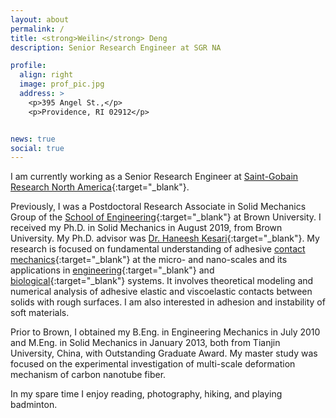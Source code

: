 ```yaml
---
layout: about
permalink: /
title: <strong>Weilin</strong> Deng
description: Senior Research Engineer at SGR NA

profile:
  align: right
  image: prof_pic.jpg
  address: >
    <p>395 Angel St.,</p>
    <p>Providence, RI 02912</p>


news: true
social: true
---
```


I am currently working as a Senior Research Engineer at [Saint-Gobain Research North America](https://www.saint-gobain.com/en/saint-gobain-research-north-america){:target="_blank"}.

Previously, I was a Postdoctoral Research Associate
in Solid Mechanics Group
of the [School of Engineering](https://www.brown.edu/academics/engineering){:target="_blank"}
at Brown University.
I received my Ph.D. in Solid Mechanics in August 2019, from Brown University.
My Ph.D. advisor was [Dr. Haneesh Kesari](https://vivo.brown.edu/display/hkesari){:target="_blank"}.
My research is focused on fundamental understanding of adhesive [contact mechanics](https://en.wikipedia.org/wiki/Contact_mechanics){:target="_blank"} at the micro- and nano-scales and its applications in [engineering](https://en.wikipedia.org/wiki/Atomic_force_microscopy){:target="_blank"} and [biological](https://en.wikipedia.org/wiki/Synthetic_setae){:target="_blank"} systems.
It involves theoretical modeling and numerical analysis of adhesive elastic and viscoelastic contacts between solids with rough surfaces.
I am also interested in adhesion and instability of soft materials.


Prior to Brown, I obtained my B.Eng. in Engineering Mechanics in July 2010
and M.Eng. in Solid Mechanics in January 2013, both from Tianjin University, China, with Outstanding Graduate Award.
My master study was focused on the experimental investigation of multi-scale deformation mechanism of carbon nanotube fiber.

In my spare time I enjoy reading, photography, hiking, and playing badminton.
